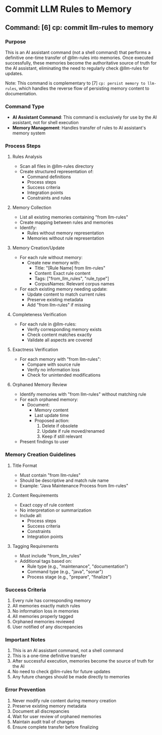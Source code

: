 # Commit LLM Rules to Memory

## Command: [6] cp: commit llm-rules to memory

### Purpose
This is an AI assistant command (not a shell command) that performs a definitive one-time transfer of @llm-rules into memories. Once executed successfully, these memories become the authoritative source of truth for the AI assistant, eliminating the need to regularly check @llm-rules for updates.

Note: This command is complementary to [7] `cp: persist memory to llm-rules`, which handles the reverse flow of persisting memory content to documentation.

### Command Type
- **AI Assistant Command**: This command is exclusively for use by the AI assistant, not for shell execution
- **Memory Management**: Handles transfer of rules to AI assistant's memory system

### Process Steps

1. Rules Analysis
   - Scan all files in @llm-rules directory
   - Create structured representation of:
     * Command definitions
     * Process steps
     * Success criteria
     * Integration points
     * Constraints and rules

2. Memory Collection
   - List all existing memories containing "from llm-rules"
   - Create mapping between rules and memories
   - Identify:
     * Rules without memory representation
     * Memories without rule representation

3. Memory Creation/Update
   - For each rule without memory:
     * Create new memory with:
       - Title: "[Rule Name] from llm-rules"
       - Content: Exact rule content
       - Tags: ["from_llm_rules", "rule_type"]
       - CorpusNames: Relevant corpus names
   - For each existing memory needing update:
     * Update content to match current rules
     * Preserve existing metadata
     * Add "from llm-rules" if missing

4. Completeness Verification
   - For each rule in @llm-rules:
     * Verify corresponding memory exists
     * Check content matches exactly
     * Validate all aspects are covered

5. Exactness Verification
   - For each memory with "from llm-rules":
     * Compare with source rule
     * Verify no information loss
     * Check for unintended modifications

6. Orphaned Memory Review
   - Identify memories with "from llm-rules" without matching rule
   - For each orphaned memory:
     * Document:
       - Memory content
       - Last update time
       - Proposed action:
         1. Delete if obsolete
         2. Update if rule moved/renamed
         3. Keep if still relevant
   - Present findings to user

### Memory Creation Guidelines

1. Title Format
   - Must contain "from llm-rules"
   - Should be descriptive and match rule name
   - Example: "Java Maintenance Process from llm-rules"

2. Content Requirements
   - Exact copy of rule content
   - No interpretation or summarization
   - Include all:
     * Process steps
     * Success criteria
     * Constraints
     * Integration points

3. Tagging Requirements
   - Must include "from_llm_rules"
   - Additional tags based on:
     * Rule type (e.g., "maintenance", "documentation")
     * Command type (e.g., "java", "sonar")
     * Process stage (e.g., "prepare", "finalize")

### Success Criteria
1. Every rule has corresponding memory
2. All memories exactly match rules
3. No information loss in memories
4. All memories properly tagged
5. Orphaned memories reviewed
6. User notified of any discrepancies

### Important Notes
1. This is an AI assistant command, not a shell command
2. This is a one-time definitive transfer
3. After successful execution, memories become the source of truth for the AI
4. No need to check @llm-rules for future updates
5. Any future changes should be made directly to memories

### Error Prevention
1. Never modify rule content during memory creation
2. Preserve existing memory metadata
3. Document all discrepancies
4. Wait for user review of orphaned memories
5. Maintain audit trail of changes
6. Ensure complete transfer before finalizing
